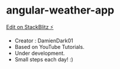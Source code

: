# angular-weather-app

[Edit on StackBlitz ⚡️](https://stackblitz.com/edit/angular-ivy-ufes6h)

- Creator : DamienDark01
- Based on YouTube Tutorials.
- Under development.
- Small steps each day! :)
